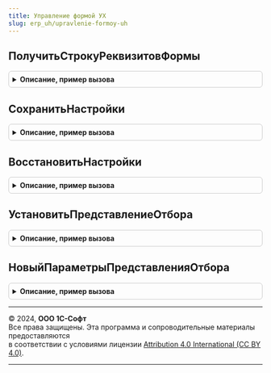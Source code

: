 ```yaml
---
title: Управление формой УХ
slug: erp_uh/upravlenie-formoy-uh
---
```



## ПолучитьСтрокуРеквизитовФормы
<details style="margin: 1em 0; padding: 0.5em; border: 1px solid #ccc; border-radius: 6px;">

<summary style="font-weight: bold; cursor: pointer;">Описание, пример вызова</summary>

```bsl

Функция ПолучитьСтрокуРеквизитовФормы(Форма, ГруппаРеквизитов = "") Экспорт
```

Пример вызова
```bsl
Результат = УправлениеФормойУХ.ПолучитьСтрокуРеквизитовФормы(Форма, ГруппаРеквизитов);
```
</details>

## СохранитьНастройки
<details style="margin: 1em 0; padding: 0.5em; border: 1px solid #ccc; border-radius: 6px;">

<summary style="font-weight: bold; cursor: pointer;">Описание, пример вызова</summary>

```bsl

Функция СохранитьНастройки(Форма, Настройки = Неопределено, СохраняемыеРеквизиты = Неопределено, ИсключаемыеРеквизиты = "Объект") Экспорт
```

Пример вызова
```bsl
Результат = УправлениеФормойУХ.СохранитьНастройки(Форма, Настройки, СохраняемыеРеквизиты, ИсключаемыеРеквизиты);
```
</details>

## ВосстановитьНастройки
<details style="margin: 1em 0; padding: 0.5em; border: 1px solid #ccc; border-radius: 6px;">

<summary style="font-weight: bold; cursor: pointer;">Описание, пример вызова</summary>

```bsl

Функция ВосстановитьНастройки(Форма, Настройки, ОчищатьНастройки = Истина, ОтменятьВосстановлениеПриОшибке = Ложь) Экспорт
```

Пример вызова
```bsl
Результат = УправлениеФормойУХ.ВосстановитьНастройки(Форма, Настройки, ОчищатьНастройки, ОтменятьВосстановлениеПриОшибке);
```
</details>

## УстановитьПредставлениеОтбора
<details style="margin: 1em 0; padding: 0.5em; border: 1px solid #ccc; border-radius: 6px;">

<summary style="font-weight: bold; cursor: pointer;">Описание, пример вызова</summary>

```bsl

// Функция формирует представление установленного отбора формы выбора.
//
// Параметры:
//  Форма				 - 	УправляемаяФорма - форма, для которой формируется представление отбора.
//  ЭлементДекорация	- 	ДекорацияФормы, Неопределено - Декорация формы для отображения отбора. Если не установлено или передано Неопределено - будет создана новая декорация.
//  ОбъектМетаданных	 - 	ОбъектМетаданных, Неопределено - используемый объект метаданных. Если значение указано, вместо имен полей будут по возможности выводиться их синонимы.
//  ПриоритетныеПоля	 - 	Массив, Неопределено - список полей отбора, которые (если установлены) должны всегда выводиться в начале строки.
//  НеприоритетныеПоля	 - 	Массив, Неопределено - список полей отбора, которые (если установлены) должны всегда выводиться после прочих параметров.
//  СинонимыПолей		 - 	Структура, Неопределено - Синонимы полей, отличные от синонимов реквизитов. Позволяет переопределить синоним поля для конкретного вызова метода.
//
Процедура УстановитьПредставлениеОтбора(Форма, Знач ЭлементДекорация = Неопределено, ОбъектМетаданных = Неопределено, Знач ПриоритетныеПоля = Неопределено, Знач НеприоритетныеПоля = Неопределено, СинонимыПолей = Неопределено) Экспорт
```

Пример вызова
```bsl
УправлениеФормойУХ.УстановитьПредставлениеОтбора(Форма, ЭлементДекорация, ОбъектМетаданных, ПриоритетныеПоля, НеприоритетныеПоля, СинонимыПолей);
```
</details>

## НовыйПараметрыПредставленияОтбора
<details style="margin: 1em 0; padding: 0.5em; border: 1px solid #ccc; border-radius: 6px;">

<summary style="font-weight: bold; cursor: pointer;">Описание, пример вызова</summary>

```bsl

Функция НовыйПараметрыПредставленияОтбора() Экспорт
```

Пример вызова
```bsl
Результат = УправлениеФормойУХ.НовыйПараметрыПредставленияОтбора() 
```
</details>

---

© 2024, **ООО 1С-Софт**  
Все права защищены. Эта программа и сопроводительные материалы предоставляются  
в соответствии с условиями лицензии [Attribution 4.0 International (CC BY 4.0)](https://creativecommons.org/licenses/by/4.0/legalcode).

---
